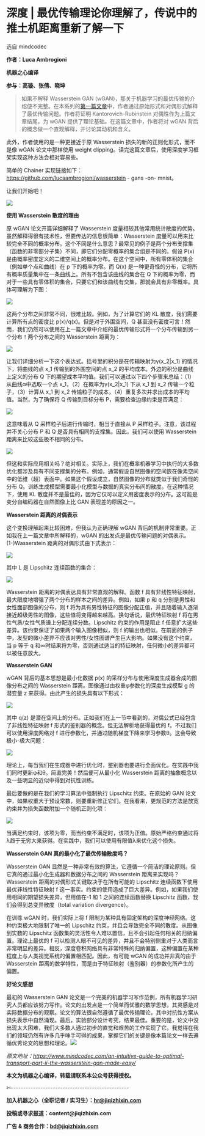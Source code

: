 # 深度 | 最优传输理论你理解了，传说中的推土机距离重新了解一下

选自 mindcodec

**作者：Luca Ambrogioni**

**机器之心编译**

**参与：高璇、张倩、晓坤**

> 如果不解释 Wasserstein GAN (wGAN)，那关于机器学习的最优传输的介绍便不完整。在本系列的[第一篇文章](http://mp.weixin.qq.com/s?__biz=MzA3MzI4MjgzMw==&mid=2650749471&idx=3&sn=947d7b32baccb67964d76508f18317c5&chksm=871afe61b06d77776c21583bc987da42a3b56148d4b0aa2f2cdc916091b0eeaff75400787fe2&scene=21#wechat_redirect)中，作者通过原始形式和对偶形式解释了最优传输问题。作者将证明 Kantorovich-Rubinstein 对偶性作为上篇文章结尾，为 wGAN 提供了理论基础。在这篇文章中，作者将对 wGAN 背后的概念做一个直观解释，并讨论其动机和含义。

此外，作者使用的是一种更接近于原 Wasserstein 损失的新的正则化形式，而不是像 wGAN 论文中那样使用 weight clipping。读完这篇文章后，使用深度学习框架实现这种方法会相对容易些。

简单的 Chainer 实现链接如下：https://github.com/lucaambrogioni/wasserstein - gans -on- mnist。

让我们开始吧！

![](img/3104f60460f71ca2b00dabe8fb6bce72-fs8.png)

**使用 Wasserstein 散度的理由**

原 wGAN 论文开篇详细解释了 Wasserstein 度量相较其他常用统计散度的优势。虽然解释得很有技术性，但要传达的信息很简单：Wasserstein 度量可以用来比较完全不同的概率分布。这个不同是什么意思？最常见的例子是两个分布支撑集（函数的非零部分子集）不同，即它们分配零概率的集合组是不同的。假设 P(x) 是由概率密度定义的二维空间上的概率分布。在这个空间中，所有零体积的集合（例如单个点和曲线）在 p 下的概率为零。而 Q(x) 是一种更奇怪的分布，它将所有概率质量集中在一条曲线上。所有不包含该曲线的集合在 Q 下的概率为零，而对于一些具有零体积的集合，只要它们和该曲线有交集，那就会具有非零概率。具体可理解为下图：

![](img/c816c58bd0024b8b55946f91ed31c70f-fs8.png)

这两个分布之间非常不同，很难比较。例如，为了计算它们的 KL 散度，我们需要计算所有点的密度比 p(x)/q(x)。但是对于外围空间，Q 甚至没有密度可言！然而，我们仍然可以使用在上一篇文章中介绍的最优传输形式将一个分布传输到另一个分布！两个分布之间的 Wasserstein 距离为：

![](img/40ac8303c6c81f18ed5944106ab5ea84-fs8.png)

让我们详细分析一下这个表达式。括号里的积分是在传输映射为γ(x_2|x_1) 的情况下，将曲线的点 x_1 传输到的外围空间的点 x_2 的平均成本。外边的积分是曲线上定义的分布 Q 下的期望成本平均值。我们可以通过以下四个步骤来总结：（1）从曲线α中选取一个点 x_1，（2）在概率为γ(x_2|x_1) 下从 x_1 到 x_2 传输一个粒子，（3）计算从 x_1 到 x_2 传输粒子的成本，（4）重复多次并求出成本的平均值。当然，为了确保将 Q 传输到目标分布 P，需要检查边缘约束是否满足：

![](img/28a1d48cd141a74e0db6e9c62c76dbaf-fs8.png)

这意味着从 Q 采样粒子后进行传输时，相当于直接从 P 采样粒子。注意，该过程并不关心分布 P 和 Q 是否具有相同的支撑集。因此，我们可以使用 Wasserstein 距离来比较这些极不相同的分布。

![](img/dfc0fd40a97612813cddd6285c71ef40-fs8.png)

但这和实际应用相关吗？绝对相关。实际上，我们在概率机器学习中执行的大多数优化都涉及具有不同支撑集的分布。例如，通常假设自然图像的空间嵌在像素空间中的低维（超）表面中。如果这个假设成立，自然图像的分布就类似于我们奇怪的分布 Q。训练生成模型需要最小化模型与数据的真实分布间的散度。在这种情况下，使用 KL 散度并不是最佳的，因为它仅可以定义用密度表示的分布。这可能是变分自编码器在自然图像上比 GAN 表现差的原因之一。

**Wasserstein 距离的对偶表示**

这个变换理解起来比较困难，但我认为正确理解 wGAN 背后的机制非常重要。正如我在上一篇文章中所解释的，wGAN 的出发点是最优传输问题的对偶表示。(1-)Wasserstein 距离的对偶形式由下式表示：

![](img/505a3bdd60c51434f6e5384e719b2caf-fs8.png)

其中 L 是 Lipschitz 连续函数的集合：

![](img/971efa787a3668234a83b9727d9eae9a-fs8.png)

Wasserstein 距离的对偶表达具有非常直观的解释。函数 f 具有非线性特征映射，最大限度地增强了两个分布的样本之间的差异。例如，如果 p 和 q 分别是男性和女性面部图像的分布，则 f 将为具有男性特征的图像分配正值，并且随着输入逐渐接近超级男性的图像，这些值将变得越来越高。换句话说，最优特征映射 f 将在男性气质/女性气质谱上分配连续分数。Lipschitz 约束的作用是阻止 f 任意扩大这些差异。该约束保证了如果两个输入图像相似，则 f 的输出也相似。在前面的例子中，发型的微小差异不应该对男性/女性图谱产生巨大影响。如果没有这个约束，当 p 等于 q 和∞时结果将为零，否则通过适当的特征映射，任何微小的差异都可以被任意放大。

**Wasserstein GAN**

wGAN 背后的基本思想是最小化数据 p(x) 的采样分布与使用深度生成器合成的图像分布之间的 Wasserstein 距离。图像通过由权重φ参数化的深度生成模型 g 的潜变量 z 来获得。由此产生的损失具有以下形式：

![](img/658f061ad2ac5107668c6d3723c976a1-fs8.png)

其中 q(z) 是潜在空间上的分布。正如我们在上一节中看到的，对偶公式已经包含了非线性特征映射 f 形式的鉴别器的概念。但无法解析地获得最优的 f。不过我们可以使用深度网络对 f 进行参数化，并通过随机梯度下降来学习参数θ。这会导致极小-极大问题：

![](img/16b7ef2d75625fff1df12addd6cf6c29-fs8.png)

理论上，每当我们在生成器中进行优化时，鉴别器也要进行全面优化。在实践中我们同时更新φ和θ。简直完美！然后便可从最小化 Wasserstein 距离的抽象概念以及一些明显的近似中得到对抗性训练。

最后要做的是在我们的学习算法中强制执行 Lipschitz 约束。在原始的 GAN 论文中，如果权重大于预设常数，则要重新修正它们。在我看来，更规范的方法是放宽约束并为损失函数附加一个随机正则化项：

![](img/383ea53bcaf31e91894992b8a1c818d5-fs8.png)

当满足约束时，该项为零，而当约束不满足时，该项为正值。原始严格约束通过将λ趋于无穷大来获得。在实践中，我们可以使用有限值λ来优化这个损失。

**Wasserstein GAN 真的最小化了最优传输散度吗？**

Wasserstein GAN 显然是一种非常有效的算法，它遵循一个简洁的理论原则。但它真的通过最小化生成器和数据分布之间的 Wasserstein 距离来实现吗？Wasserstein 距离的对偶形式关键取决于在所有可能的 Lipschitz 连续函数下使用最优非线性特征映射 f 这一事实。约束的使用造成了巨大差异。例如，如果我们使用相同的期望损失差异，但用值在-1 和 1 之间的连续函数替换 Lipschitz 函数，我们会得到总变异散度（total variation divergence）。

在训练 wGAN 时，我们实际上将 f 限制为某种具有固定架构的深度神经网络。这种约束极大地限制了唯一的 Lipschitz 约束，并且会导致完全不同的散度。从图像到实数的 Lipschitz 函数集的灵活性令人难以置信，且不会引起任何相关的归纳偏置。理论上最优的 f 可以检测人眼不可见的差异，并且不会特别侧重对于人类而言非常明显的差异。相反，深度卷积网络具有非常特殊的归纳偏置，这种偏置在某种程度上与人类视觉系统的偏置相匹配。因此，有可能 wGAN 的成功并非真的由于 Wasserstein 距离的数学特性，而是由于特征映射（鉴别器）的参数化所产生的偏置。

**好论文感想**

最初的 Wasserstein GAN 论文是一个完美的机器学习写作范例，所有机器学习研究人员都应该努力写作。论文的出发点是一个简单而优雅的数学思想，其灵感是对实际数据分布的观察。论文的算法很自然遵循了最优传输理论，其中对抗性方案从损失表示中自然涌现。最后，实验部分设计考究，结果最佳。重要的是，论文中没出现太大困难，我们大多数人通过初步的直觉和艰苦的工作实现了它。我觉得在我们的领域仍然有许多几乎唾手可得的成果，掌握它们的关键是像本篇论文一样去遵循优秀论文的思想和理论。![](img/2d1c94eb4a4ba15f356c96c72092e02b-fs8.png)

*原文地址：https://www.mindcodec.com/an-intuitive-guide-to-optimal-transport-part-ii-the-wasserstein-gan-made-easy/*

****本文为机器之心编译，**转载请联系本公众号获得授权****。**

✄------------------------------------------------

**加入机器之心（全职记者 / 实习生）：hr@jiqizhixin.com**

**投稿或寻求报道：**content**@jiqizhixin.com**

**广告 & 商务合作：bd@jiqizhixin.com**